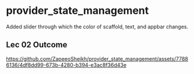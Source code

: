 # provider_state_management


Added slider through which the color of scaffold, text, and appbar changes.

## Lec 02 Outcome

https://github.com/ZapeeoSheikh/provider_state_management/assets/77886136/4df8dd99-673b-4280-b394-e3ac8f36d43e


